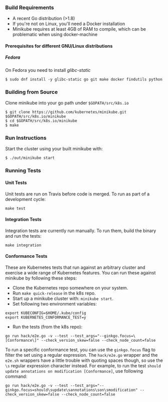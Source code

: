 ### Build Requirements
* A recent Go distribution (>1.8)
* If you're not on Linux, you'll need a Docker installation
* Minikube requires at least 4GB of RAM to compile, which can be problematic when using docker-machine

#### Prerequisites for different GNU/Linux distributions

##### Fedora
On Fedora you need to install _glibc-static_

```shell
$ sudo dnf install -y glibc-static go git make docker findutils python
```

### Building from Source
Clone minikube into your go path under `$GOPATH/src/k8s.io`

```shell
$ git clone https://github.com/kubernetes/minikube.git $GOPATH/src/k8s.io/minikube
$ cd $GOPATH/src/k8s.io/minikube
$ make
```

### Run Instructions

Start the cluster using your built minikube with:

```shell
$ ./out/minikube start
```

### Running Tests

#### Unit Tests

Unit tests are run on Travis before code is merged. To run as part of a development cycle:

```shell
make test
```

#### Integration Tests

Integration tests are currently run manually.
To run them, build the binary and run the tests:

```shell
make integration
```

#### Conformance Tests

These are Kubernetes tests that run against an arbitrary cluster and exercise a wide range of Kubernetes features.
You can run these against minikube by following these steps:

* Clone the Kubernetes repo somewhere on your system.
* Run `make quick-release` in the k8s repo.
* Start up a minikube cluster with: `minikube start`.
* Set following two environment variables:
```shell
export KUBECONFIG=$HOME/.kube/config
export KUBERNETES_CONFORMANCE_TEST=y
```
* Run the tests (from the k8s repo):
```shell
go run hack/e2e.go -v --test --test_args="--ginkgo.focus=\[Conformance\]" --check_version_skew=false --check_node_count=false
```

To run a specific conformance test, you can use the `ginkgo.focus` flag to filter the set using a regular expression.
The `hack/e2e.go` wrapper and the `e2e.sh` wrappers have a little trouble with quoting spaces though, so use the `\s` regular expression character instead.
For example, to run the test `should update annotations on modification [Conformance]`, use following command:

```shell
go run hack/e2e.go -v --test --test_args="--ginkgo.focus=should\supdate\sannotations\son\smodification" --check_version_skew=false --check_node_count=false
```
